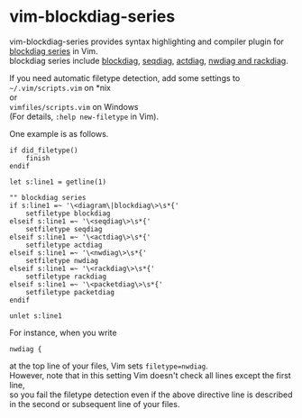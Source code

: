 # vim-blockdiag-series

vim-blockdiag-series provides syntax highlighting and compiler plugin for [blockdiag series](http://blockdiag.com/en) in Vim.  
blockdiag series include [blockdiag](http://blockdiag.com/en/blockdiag), [seqdiag](http://blockdiag.com/en/seqdiag), [actdiag](http://blockdiag.com/en/actdiag), [nwdiag and rackdiag](http://blockdiag.com/en/nwdiag).

If you need automatic filetype detection, add some settings to  
`~/.vim/scripts.vim` on \*nix  
or  
`vimfiles/scripts.vim` on Windows  
(For details, `:help new-filetype` in Vim).

One example is as follows.

```vim
if did_filetype()
    finish
endif

let s:line1 = getline(1)

"" blockdiag series
if s:line1 =~ '\<diagram\|blockdiag\>\s*{'
    setfiletype blockdiag
elseif s:line1 =~ '\<seqdiag\>\s*{'
    setfiletype seqdiag
elseif s:line1 =~ '\<actdiag\>\s*{'
    setfiletype actdiag
elseif s:line1 =~ '\<nwdiag\>\s*{'
    setfiletype nwdiag
elseif s:line1 =~ '\<rackdiag\>\s*{'
    setfiletype rackdiag
elseif s:line1 =~ '\<packetdiag\>\s*{'
    setfiletype packetdiag
endif

unlet s:line1
```

For instance, when you write

```
nwdiag {
```

at the top line of your files, Vim sets `filetype=nwdiag`.  
However, note that in this setting Vim doesn't check all lines except the first line,  
so you fail the filetype detection even if the above directive line is described  
in the second or subsequent line of your files.
